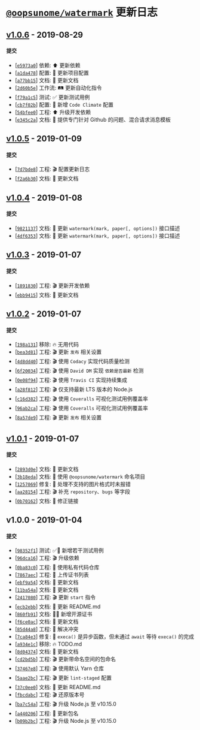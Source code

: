 # [`@oopsunome/watermark`](https://github.com/iTonyYo/watermark) 更新日志

## [v1.0.6](https://github.com/iTonyYo/watermark/compare/v1.0.5...v1.0.6) - 2019-08-29

#### 提交

- [[`e5973a0`](https://github.com/iTonyYo/watermark/commit/e5973a0f0e9db70606c3550f71c04e847b99303b)] 依赖: :arrow_up: 更新依赖
- [[`a1da478`](https://github.com/iTonyYo/watermark/commit/a1da4783a00df8473a7c7e1d56cac1a9010c95f2)] 配置: :wrench: 更新项目配置
- [[`a77bb15`](https://github.com/iTonyYo/watermark/commit/a77bb151295164a34d695cf50ae7f9e2b7570598)] 文档: :memo: 更新文档
- [[`2d60b5e`](https://github.com/iTonyYo/watermark/commit/2d60b5eebac6352d5df1ab74c2c7b3fe48920626)] 工作流: :railway_track: 更新自动化指令
- [[`f79a1c5`](https://github.com/iTonyYo/watermark/commit/f79a1c5a6a58823ac3d693315f151f99401d0d3a)] 测试: :white_check_mark: 更新测试用例
- [[`cb7f02b`](https://github.com/iTonyYo/watermark/commit/cb7f02bcb89c7447cafa5a2c4b9cb4e134358d77)] 配置: :wrench: 新增 `Code Climate` 配置
- [[`54bfee0`](https://github.com/iTonyYo/watermark/commit/54bfee0ff1cf55242582c639d7c1e500d00c10fa)] 工程: :arrow_up: 升级开发依赖
- [[`e345c2a`](https://github.com/iTonyYo/watermark/commit/e345c2ab22f0cf88bcab7acdfaf1e4437cc932ac)] 文档: :memo: 提供专门针对 Github 的问题、混合请求消息模板
## [v1.0.5](https://github.com/iTonyYo/watermark/compare/v1.0.4...v1.0.5) - 2019-01-09

#### 提交

- [[`7d7bde8`](https://github.com/iTonyYo/watermark/commit/7d7bde8f53e47681853f9514dd1338cd1581ad9c)] 工程: :clapper: 配置更新日志
- [[`f2a6b30`](https://github.com/iTonyYo/watermark/commit/f2a6b302dfb86ad732f778b5a4a1d80a394e5971)] 文档: :memo: 更新文档
## [v1.0.4](https://github.com/iTonyYo/watermark/compare/v1.0.3...v1.0.4) - 2019-01-08

#### 提交

- [[`9821137`](https://github.com/iTonyYo/watermark/commit/98211377fe90f141beee67db5a18d6711287f0d6)] 文档: :memo: 更新 `watermark(mark, paper[, options])` 接口描述
- [[`4df6353`](https://github.com/iTonyYo/watermark/commit/4df635316baf2de3dc7310b62afa5eb702d66aa1)] 文档: :memo: 更新 `watermark(mark, paper[, options])` 接口描述
## [v1.0.3](https://github.com/iTonyYo/watermark/compare/v1.0.2...v1.0.3) - 2019-01-07

#### 提交

- [[`1891830`](https://github.com/iTonyYo/watermark/commit/1891830a8a8d90505736fef62d2f48fd8f983510)] 工程: :clapper: 更新开发依赖
- [[`ebb9415`](https://github.com/iTonyYo/watermark/commit/ebb94152d4d0aca4f6aebfdca5e13ac484d55b6d)] 文档: :memo: 更新文档
## [v1.0.2](https://github.com/iTonyYo/watermark/compare/v1.0.1...v1.0.2) - 2019-01-07

#### 提交

- [[`198a131`](https://github.com/iTonyYo/watermark/commit/198a13156c69f5bf649bd7f7922381c737ff9274)] 移除: :fire: 无用代码
- [[`bea3d81`](https://github.com/iTonyYo/watermark/commit/bea3d81e52bce26d3e10c3734f899e1590c58fad)] 工程: :clapper: 更新 `发布` 相关设置
- [[`4d8dd40`](https://github.com/iTonyYo/watermark/commit/4d8dd403279e25674461f03c7476a324aeba890c)] 工程: :clapper: 使用 `Codacy` 实现代码质量检测
- [[`6f20034`](https://github.com/iTonyYo/watermark/commit/6f200340300a0136538a28ad658cb1f6b98b287a)] 工程: :clapper: 使用 `David DM` 实现 `依赖是否最新` 检测
- [[`0e08f94`](https://github.com/iTonyYo/watermark/commit/0e08f944f46399132e8fe876d0b489efb28b3f2b)] 工程: :clapper: 使用 `Travis CI` 实现持续集成
- [[`a28f812`](https://github.com/iTonyYo/watermark/commit/a28f81241e6e04c190f91f3fe453f396038ff0ca)] 工程: :clapper: 仅支持最新 LTS 版本的 Node.js
- [[`c16d382`](https://github.com/iTonyYo/watermark/commit/c16d3821d0c702fbbe861ccd94c30082e116343b)] 工程: :clapper: 使用 `Coveralls` 可视化测试用例覆盖率
- [[`96ab2ca`](https://github.com/iTonyYo/watermark/commit/96ab2ca8783164b3503f965e5f3e2bde42daf3b0)] 工程: :clapper: 使用 `Coveralls` 可视化测试用例覆盖率
- [[`8a57de9`](https://github.com/iTonyYo/watermark/commit/8a57de9a4261b443d319c0e4e1cbfc2c81fd581b)] 工程: :clapper: 更新 `发布` 相关设置
## [v1.0.1](https://github.com/iTonyYo/watermark/compare/v1.0.0...v1.0.1) - 2019-01-07

#### 提交

- [[`2893d0e`](https://github.com/iTonyYo/watermark/commit/2893d0e7c962678c3f3baa6a05bd4451be53efc1)] 文档: :memo: 更新文档
- [[`3b18eda`](https://github.com/iTonyYo/watermark/commit/3b18eda64e9c45aa6628d936054edb7971e2e69f)] 文档: :memo: 使用 `@oopsunome/watermark` 命名项目
- [[`1257069`](https://github.com/iTonyYo/watermark/commit/12570696ff0633f703882c5d0ead51c63413e657)] 修复: :bug: 处理不支持的图片格式时未报错
- [[`aa28154`](https://github.com/iTonyYo/watermark/commit/aa281541efeec21967d698dd03646834b11271e3)] 工程: :clapper: 补充 `repository`、`bugs` 等字段
- [[`0b70162`](https://github.com/iTonyYo/watermark/commit/0b70162680b89a2ce39f01880afcf3bd65218912)] 文档: :memo: 修正链接
## v1.0.0 - 2019-01-04

#### 提交

- [[`98352f1`](https://github.com/iTonyYo/watermark/commit/98352f193257b8ff875dfc03251ce85949548f23)] 测试: :white_check_mark::beginner: 新增若干测试用例
- [[`96dca16`](https://github.com/iTonyYo/watermark/commit/96dca167d91d162423abef92d43b433487af679a)] 工程: :clapper: 升级依赖
- [[`0ba83c0`](https://github.com/iTonyYo/watermark/commit/0ba83c06f2a44eeaf28c60a87cc9b1c7d42d1b06)] 工程: :rocket: 使用私有代码仓库
- [[`7867aec`](https://github.com/iTonyYo/watermark/commit/7867aec2f1f449852050ecb5639a0edfafad8e6c)] 工程: :rocket: 上传证书列表
- [[`ebf9a54`](https://github.com/iTonyYo/watermark/commit/ebf9a548fe529b41bd8d2d74ed8b9c74d647a4b0)] 文档: :memo: 更新文档
- [[`11ba54a`](https://github.com/iTonyYo/watermark/commit/11ba54a4735d4d226754c7c27222d36b0456e14e)] 文档: :memo: 更新文档
- [[`2417080`](https://github.com/iTonyYo/watermark/commit/24170800a962796ab0ad75e4ba0e9e2fd584244b)] 工程: :clapper: 更新 `start` 指令
- [[`ecb2ebb`](https://github.com/iTonyYo/watermark/commit/ecb2ebbd1e530d0ce88ed7a377a872e9382f7a2f)] 文档: :memo: 更新 README.md
- [[`860fb91`](https://github.com/iTonyYo/watermark/commit/860fb91e4587579f1b5b55a0a7e49f2b340f1554)] 文档: :memo::beginner: 新增开源证书
- [[`f6ce0ac`](https://github.com/iTonyYo/watermark/commit/f6ce0ac06619a0a3eed317d29aadfd2f6544b5f9)] 文档: :memo: 更新文档
- [[`85d44a8`](https://github.com/iTonyYo/watermark/commit/85d44a804c166de8d5dfbbf181e303b2c672457d)] 工程: :rocket: 解决冲突
- [[`7ca84e3`](https://github.com/iTonyYo/watermark/commit/7ca84e3d8b29f24b159211d2ca3930a4ece16358)] 修复: :bug: `execa()` 是异步函数，但未通过 `await` 等待 `execa()` 的完成
- [[`a934e1c`](https://github.com/iTonyYo/watermark/commit/a934e1c26597f276491cd143c9eb5890bf543e3b)] 移除: :fire: TODO.md
- [[`8d04374`](https://github.com/iTonyYo/watermark/commit/8d04374bd656d4b0a099633e4d66c15903216cf9)] 文档: :memo: 更新文档
- [[`cd2bd5b`](https://github.com/iTonyYo/watermark/commit/cd2bd5b7c2f31584db51effc482b086e8102d535)] 工程: :clapper: 更新带命名空间的包命名
- [[`37467e8`](https://github.com/iTonyYo/watermark/commit/37467e861365d7c85b70946a9fb13d8833fd9b58)] 工程: :clapper: 使用默认 Yarn 仓库
- [[`5aae2bc`](https://github.com/iTonyYo/watermark/commit/5aae2bc762660d5f9fecda59c2b936cfd47d5cb3)] 工程: :clapper: 更新 `lint-staged` 配置
- [[`37c0ee0`](https://github.com/iTonyYo/watermark/commit/37c0ee0a3b35bd3c492b35f3e8b72cd6c1c5d6a5)] 文档: :memo: 更新 README.md
- [[`fbcdabc`](https://github.com/iTonyYo/watermark/commit/fbcdabc6594162b82d6df3771c486f43ccac20d2)] 工程: :clapper: 还原版本号
- [[`ba7c54a`](https://github.com/iTonyYo/watermark/commit/ba7c54ae494b0f5942385af8ff01639564b094ec)] 工程: :clapper: 升级 Node.js 至 v10.15.0
- [[`a440206`](https://github.com/iTonyYo/watermark/commit/a44020681b644b88ecec88bf5e5a2c075204e32c)] 工程: :rocket: 更新包名
- [[`b09b2bc`](https://github.com/iTonyYo/watermark/commit/b09b2bce73263dc48c8d3e65bf47e4dc7b1c2f87)] 工程: :clapper: 升级 Node.js 至 v10.15.0
